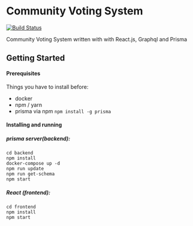 # Community Voting System

[![Build Status](https://travis-ci.com/Glaadiss/community-voting-system.svg?branch=master)](https://travis-ci.com/Glaadiss/community-voting-system)

Community Voting System written with with React.js, Graphql and Prisma

## Getting Started

#### Prerequisites

Things you have to install before:

- docker
- npm / yarn
- prisma via npm `npm install -g prisma`

#### Installing and running

##### prisma server(backend):

```
cd backend
npm install
docker-compose up -d
npm run update
npm run get-schema
npm start
```

##### React (frontend):

```
cd frontend
npm install
npm start
```

